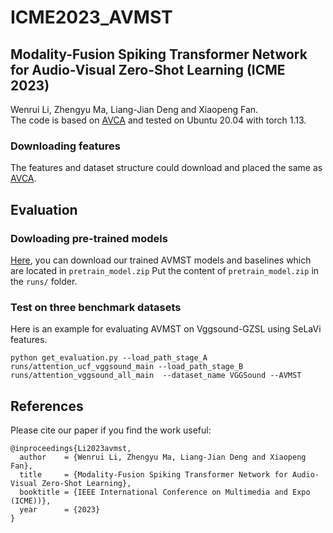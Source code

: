 # ICME2023_AVMST
## Modality-Fusion Spiking Transformer Network for Audio-Visual Zero-Shot Learning (ICME 2023)
Wenrui Li, Zhengyu Ma, Liang-Jian Deng and Xiaopeng Fan.  
The code is based on [AVCA](https://github.com/ExplainableML/AVCA-GZSL) and tested on Ubuntu 20.04 with torch 1.13.
### Downloading features
The features and dataset structure could download and placed the same as [AVCA](https://github.com/ExplainableML/AVCA-GZSL).
## Evaluation
### Dowloading pre-trained models
[Here](https://drive.google.com/file/d/1HK9_dwysfQv56smXYK4lRA7dvSKpE_DE/view?usp=sharing), you can download our trained AVMST models and baselines which are located in `pretrain_model.zip`
Put the content of `pretrain_model.zip` in the `runs/` folder.
### Test on three benchmark datasets
Here is an example for evaluating AVMST on Vggsound-GZSL using SeLaVi features.
``` 
python get_evaluation.py --load_path_stage_A runs/attention_ucf_vggsound_main --load_path_stage_B runs/attention_vggsound_all_main  --dataset_name VGGSound --AVMST 
```
## References 
Please cite our paper if you find the work useful:
```
@inproceedings{Li2023avmst,
  author    = {Wenrui Li, Zhengyu Ma, Liang-Jian Deng and Xiaopeng Fan},
  title     = {Modality-Fusion Spiking Transformer Network for Audio-Visual Zero-Shot Learning},
  booktitle = {IEEE International Conference on Multimedia and Expo (ICME))},
  year      = {2023}
}

